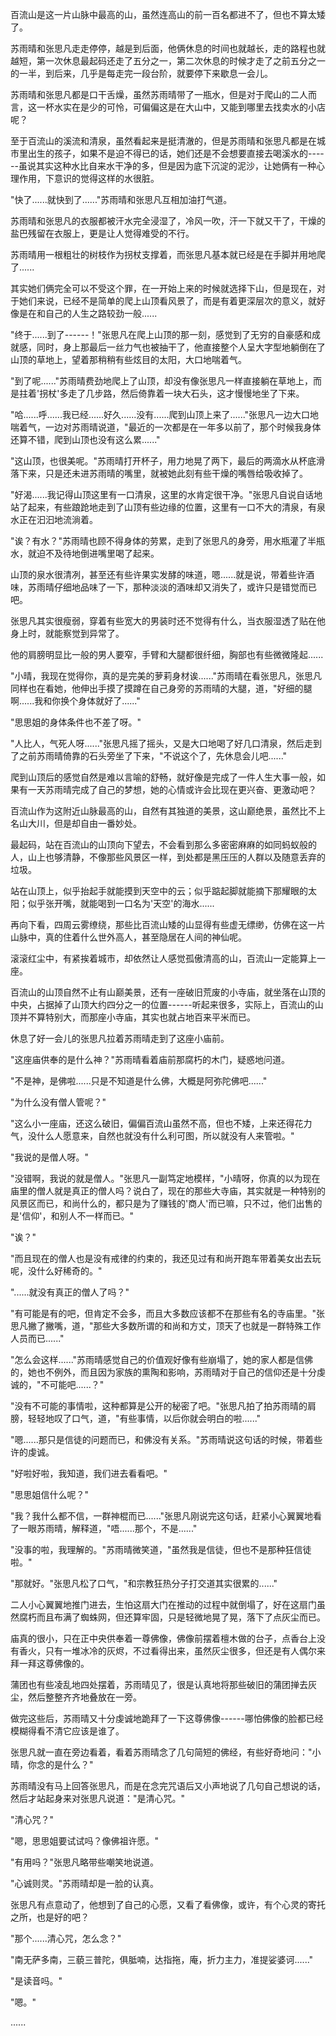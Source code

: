 <link rel="stylesheet" href="../../styles/text.css" />

百流山是这一片山脉中最高的山，虽然连高山的前一百名都进不了，但也不算太矮了。

苏雨晴和张思凡走走停停，越是到后面，他俩休息的时间也就越长，走的路程也就越短，第一次休息最起码还走了五分之一，第二次休息的时候才走了之前五分之一的一半，到后来，几乎是每走完一段台阶，就要停下来歇息一会儿。

苏雨晴和张思凡都是口干舌燥，虽然苏雨晴带了一瓶水，但是对于爬山的二人而言，这一杯水实在是少的可怜，可偏偏这是在大山中，又能到哪里去找卖水的小店呢？

至于百流山的溪流和清泉，虽然看起来是挺清澈的，但是苏雨晴和张思凡都是在城市里出生的孩子，如果不是迫不得已的话，她们还是不会想要直接去喝溪水的------虽说其实这种水比自来水干净的多，但是因为底下沉淀的泥沙，让她俩有一种心理作用，下意识的觉得这样的水很脏。

"快了......就快到了......"苏雨晴和张思凡互相加油打气道。

苏雨晴和张思凡的衣服都被汗水完全浸湿了，冷风一吹，汗一下就又干了，干燥的盐巴残留在衣服上，更是让人觉得难受的不行。

苏雨晴用一根粗壮的树枝作为拐杖支撑着，而张思凡基本就已经是在手脚并用地爬了......

其实她们俩完全可以不受这个罪，在一开始上来的时候就选择下山，但是现在，对于她们来说，已经不是简单的爬上山顶看风景了，而是有着更深层次的意义，就好像是在和自己的人生之路较劲一般......

"终于......到了------！"张思凡在爬上山顶的那一刻，感觉到了无穷的自豪感和成就感，同时，身上那最后一丝力气也被抽干了，他直接整个人呈大字型地躺倒在了山顶的草地上，望着那稍稍有些炫目的太阳，大口地喘着气。

"到了呢......"苏雨晴费劲地爬上了山顶，却没有像张思凡一样直接躺在草地上，而是拄着'拐杖'多走了几步路，然后倚靠着一块大石头，这才慢慢地坐了下来。

"哈......呼......我已经......好久......没有......爬到山顶上来了......"张思凡一边大口地喘着气，一边对苏雨晴说道，"最近的一次都是在一年多以前了，那个时候我身体还算不错，爬到山顶也没有这么累......"

"这山顶，也很美呢。"苏雨晴打开杯子，用力地晃了两下，最后的两滴水从杯底滑落下来，只是还未进苏雨晴的嘴里，就被她此刻有些干燥的嘴唇给吸收掉了。

"好渴......我记得山顶这里有一口清泉，这里的水肯定很干净。"张思凡自说自话地站了起来，有些踉跄地走到了山顶有些边缘的位置，这里有一口不大的清泉，有泉水正在汩汩地流淌着。

"诶？有水？"苏雨晴也顾不得身体的劳累，走到了张思凡的身旁，用水瓶灌了半瓶水，就迫不及待地倒进嘴里喝了起来。

山顶的泉水很清冽，甚至还有些许果实发酵的味道，嗯......就是说，带着些许酒味，苏雨晴仔细地品味了一下，那种淡淡的酒味却又消失了，或许只是错觉而已吧。

张思凡其实很瘦弱，穿着有些宽大的男装时还不觉得有什么，当衣服湿透了贴在他身上时，就能察觉到异常了。

他的肩膀明显比一般的男人要窄，手臂和大腿都很纤细，胸部也有些微微隆起......

"小晴，我现在觉得你，真的是完美的萝莉身材诶......"苏雨晴在看张思凡，张思凡同样也在看她，他伸出手摸了摸蹲在自己身旁的苏雨晴的大腿，道，"好细的腿啊......我和你换个身体就好了......"

"思思姐的身体条件也不差了呀。"

"人比人，气死人呀......"张思凡摇了摇头，又是大口地喝了好几口清泉，然后走到了之前苏雨晴倚靠的石头旁坐了下来，"不说这个了，先休息会儿吧......"

爬到山顶后的感觉自然是难以言喻的舒畅，就好像是完成了一件人生大事一般，如果有一天苏雨晴完成了自己的梦想，她的心情或许会比现在更兴奋、更激动吧？

百流山作为这附近山脉最高的山，自然有其独道的美景，这山巅绝景，虽然比不上名山大川，但是却自由一番妙处。

最起码，站在百流山的山顶向下望去，不会看到那么多密密麻麻的如同蚂蚁般的人，山上也够清静，不像那些风景区一样，到处都是黑压压的人群以及随意丢弃的垃圾。

站在山顶上，似乎抬起手就能摸到天空中的云；似乎踮起脚就能摘下那耀眼的太阳；似乎张开嘴，就能喝到一口名为'天空'的海水......

再向下看，四周云雾缭绕，那些比百流山矮的山显得有些虚无缥缈，仿佛在这一片山脉中，真的住着什么世外高人，甚至隐居在人间的神仙呢。

滚滚红尘中，有紧挨着城市，却依然让人感觉孤傲清高的山，百流山一定能算上一座。

百流山的山顶自然不止有山巅美景，还有一座破旧荒废的小寺庙，就坐落在山顶的中央，占据掉了山顶大约四分之一的位置------听起来很多，实际上，百流山的山顶并不算特别大，而那座小寺庙，其实也就占地百来平米而已。

休息了好一会儿的张思凡拉着苏雨晴走到了这座小庙前。

"这座庙供奉的是什么神？"苏雨晴看着庙前那腐朽的木门，疑惑地问道。

"不是神，是佛啦......只是不知道是什么佛，大概是阿弥陀佛吧......"

"为什么没有僧人管呢？"

"这么小一座庙，还这么破旧，偏偏百流山虽然不高，但也不矮，上来还得花力气，没什么人愿意来，自然也就没有什么利可图，所以就没有人来管啦。"

"我说的是僧人呀。"

"没错啊，我说的就是僧人。"张思凡一副笃定地模样，"小晴呀，你真的以为现在庙里的僧人就是真正的僧人吗？说白了，现在的那些大寺庙，其实就是一种特别的风景区而已，和尚什么的，都只是为了赚钱的'商人'而已嘛，只不过，他们出售的是'信仰'，和别人不一样而已。"

"诶？"

"而且现在的僧人也是没有戒律的约束的，我还见过有和尚开跑车带着美女出去玩呢，没什么好稀奇的。"

"......就没有真正的僧人了吗？"

"有可能是有的吧，但肯定不会多，而且大多数应该都不在那些有名的寺庙里。"张思凡撇了撇嘴，道，"那些大多数所谓的和尚和方丈，顶天了也就是一群特殊工作人员而已......"

"怎么会这样......"苏雨晴感觉自己的价值观好像有些崩塌了，她的家人都是信佛的，她也不例外，而且因为家族的熏陶和影响，苏雨晴对于自己的信仰还是十分虔诚的，"不可能吧......？"

"没有不可能的事情啦，这种都算是公开的秘密了吧。"张思凡拍了拍苏雨晴的肩膀，轻轻地叹了口气，道，"有些事情，以后你就会明白的啦......"

"嗯......那只是信徒的问题而已，和佛没有关系。"苏雨晴说这句话的时候，带着些许的虔诚。

"好啦好啦，我知道，我们进去看看吧。"

"思思姐信什么呢？"

"我？我什么都不信，一群神棍而已......"张思凡刚说完这句话，赶紧小心翼翼地看了一眼苏雨晴，解释道，"唔......那个，不是......"

"没事的啦，我理解的。"苏雨晴微笑道，"虽然我是信徒，但也不是那种狂信徒啦。"

"那就好。"张思凡松了口气，"和宗教狂热分子打交道其实很累的......"

二人小心翼翼地推门进去，生怕这扇大门在推动的过程中就倒塌了，好在这扇门虽然腐朽而且布满了蜘蛛网，但还算牢固，只是轻微地晃了晃，落下了点灰尘而已。

庙真的很小，只在正中央供奉着一尊佛像，佛像前摆着檀木做的台子，点香台上没有香火，只有一堆冰冷的灰烬，不过看得出来，虽然灰尘很多，但还是有人偶尔来拜一拜这尊佛像的。

蒲团也有些凌乱地四处摆着，苏雨晴见了，很是认真地将那些破旧的蒲团掸去灰尘，然后整整齐齐地叠放在一旁。

做完这些后，苏雨晴又十分虔诚地跪拜了一下这尊佛像------哪怕佛像的脸都已经模糊得看不清它应该是谁了。

张思凡就一直在旁边看着，看着苏雨晴念了几句简短的佛经，有些好奇地问："小晴，你念的是什么？"

苏雨晴没有马上回答张思凡，而是在念完咒语后又小声地说了几句自己想说的话，然后才站起身来对张思凡说道："是清心咒。"

"清心咒？"

"嗯，思思姐要试试吗？像佛祖许愿。"

"有用吗？"张思凡略带些嘲笑地说道。

"心诚则灵。"苏雨晴却是一脸的认真。

张思凡有点意动了，他想到了自己的心愿，又看了看佛像，或许，有个心灵的寄托之所，也是好的吧？

"那个......清心咒，怎么念？"

"南无萨多南，三藐三普陀，俱胝喃，达指拖，庵，折力主力，准提娑婆诃......"

"是读音吗。"

"嗯。"

......
